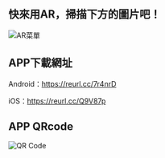 ## 快來用AR，掃描下方的圖片吧！

![AR菜單](https://may-chang.github.io/AR-Menu/images/菜單3.png "Menu")

## APP下載網址

Android：<https://reurl.cc/7r4nrD>

iOS：<https://reurl.cc/Q9V87p>

## APP QRcode

![QR Code](https://may-chang.github.io/AR-Menu/images/雙平台QR.png "QR Code")
